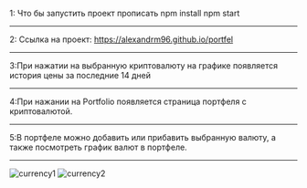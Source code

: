 1: Что бы запустить проект прописать npm install  npm start
_____________________________________________________________________________________________________________
2: Ссылка на проект: https://alexandrm96.github.io/portfel
_____________________________________________________________________________________________________________
3:При нажатии на выбранную криптовалюту на графике появляется история цены за последние 14 дней
_____________________________________________________________________________________________________________
4:При нажании на Portfolio появляется страница портфеля с криптовалютой.
_____________________________________________________________________________________________________________
5:В портфеле можно добавить или прибавить выбранную валюту, а также посмотреть график валют в портфеле.
 ____________________________________________________________________________________________________________
![currency1](https://user-images.githubusercontent.com/91624026/170889474-6d086f7a-d351-4250-a4b9-fcec08f0cd6d.png)
![currency2](https://user-images.githubusercontent.com/91624026/170889481-c832ea6b-4435-4d1b-991e-b4d3fc63c9e6.png)
